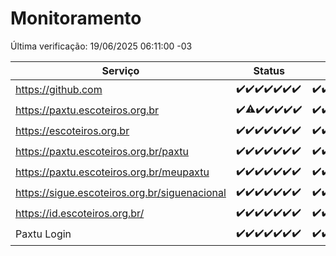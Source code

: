 # Monitoramento

Última verificação: 19/06/2025 06:11:00 -03

|Serviço|Status|Últimas 24h|
|---|---|---|
|https://github.com|<span title="2025-06-12: OK=23">✔️</span><span title="2025-06-13: OK=23">✔️</span><span title="2025-06-14: OK=23">✔️</span><span title="2025-06-15: OK=23">✔️</span><span title="2025-06-16: OK=23">✔️</span><span title="2025-06-17: OK=23">✔️</span><span title="2025-06-18: OK=8">✔️</span>|<span title="18/06/2025 06:11:00 -03 : 200">✔️</span><span title="18/06/2025 07:10:00 -03 : 200">✔️</span><span title="18/06/2025 08:08:00 -03 : 200">✔️</span><span title="18/06/2025 09:19:00 -03 : 200">✔️</span><span title="18/06/2025 10:26:00 -03 : 200">✔️</span><span title="18/06/2025 11:10:00 -03 : 200">✔️</span><span title="18/06/2025 12:10:00 -03 : 200">✔️</span><span title="18/06/2025 13:12:00 -03 : 200">✔️</span><span title="18/06/2025 14:11:00 -03 : 200">✔️</span><span title="18/06/2025 15:13:00 -03 : 200">✔️</span><span title="18/06/2025 16:07:00 -03 : 200">✔️</span><span title="18/06/2025 17:11:00 -03 : 200">✔️</span><span title="18/06/2025 18:09:00 -03 : 200">✔️</span><span title="18/06/2025 19:09:00 -03 : 200">✔️</span><span title="18/06/2025 20:09:00 -03 : 200">✔️</span><span title="18/06/2025 21:49:00 -03 : 200">✔️</span><span title="18/06/2025 23:41:00 -03 : 200">✔️</span><span title="19/06/2025 00:41:00 -03 : 200">✔️</span><span title="19/06/2025 01:18:00 -03 : 200">✔️</span><span title="19/06/2025 02:10:00 -03 : 200">✔️</span><span title="19/06/2025 03:14:00 -03 : 200">✔️</span><span title="19/06/2025 04:10:00 -03 : 200">✔️</span><span title="19/06/2025 05:13:00 -03 : 200">✔️</span><span title="19/06/2025 06:11:00 -03 : 200">✔️</span>|
|https://paxtu.escoteiros.org.br|<span title="2025-06-12: OK=23">✔️</span><span title="2025-06-13: OK=22, Falhas=1">⚠️</span><span title="2025-06-14: OK=23">✔️</span><span title="2025-06-15: OK=23">✔️</span><span title="2025-06-16: OK=23">✔️</span><span title="2025-06-17: OK=23">✔️</span><span title="2025-06-18: OK=8">✔️</span>|<span title="18/06/2025 06:11:00 -03 : 200">✔️</span><span title="18/06/2025 07:10:00 -03 : 200">✔️</span><span title="18/06/2025 08:08:00 -03 : 200">✔️</span><span title="18/06/2025 09:19:00 -03 : 200">✔️</span><span title="18/06/2025 10:26:00 -03 : 200">✔️</span><span title="18/06/2025 11:10:00 -03 : 200">✔️</span><span title="18/06/2025 12:10:00 -03 : 200">✔️</span><span title="18/06/2025 13:12:00 -03 : 200">✔️</span><span title="18/06/2025 14:11:00 -03 : 200">✔️</span><span title="18/06/2025 15:13:00 -03 : 200">✔️</span><span title="18/06/2025 16:07:00 -03 : 200">✔️</span><span title="18/06/2025 17:11:00 -03 : 200">✔️</span><span title="18/06/2025 18:09:00 -03 : 200">✔️</span><span title="18/06/2025 19:09:00 -03 : 200">✔️</span><span title="18/06/2025 20:09:00 -03 : 200">✔️</span><span title="18/06/2025 21:49:00 -03 : 0">❌</span><span title="18/06/2025 23:41:00 -03 : 200">✔️</span><span title="19/06/2025 00:41:00 -03 : 200">✔️</span><span title="19/06/2025 01:18:00 -03 : 200">✔️</span><span title="19/06/2025 02:10:00 -03 : 200">✔️</span><span title="19/06/2025 03:14:00 -03 : 200">✔️</span><span title="19/06/2025 04:10:00 -03 : 200">✔️</span><span title="19/06/2025 05:13:00 -03 : 200">✔️</span><span title="19/06/2025 06:11:00 -03 : 200">✔️</span>|
|https://escoteiros.org.br|<span title="2025-06-12: OK=23">✔️</span><span title="2025-06-13: OK=23">✔️</span><span title="2025-06-14: OK=23">✔️</span><span title="2025-06-15: OK=23">✔️</span><span title="2025-06-16: OK=23">✔️</span><span title="2025-06-17: OK=23">✔️</span><span title="2025-06-18: OK=8">✔️</span>|<span title="18/06/2025 06:11:00 -03 : 200">✔️</span><span title="18/06/2025 07:10:00 -03 : 200">✔️</span><span title="18/06/2025 08:08:00 -03 : 200">✔️</span><span title="18/06/2025 09:19:00 -03 : 200">✔️</span><span title="18/06/2025 10:26:00 -03 : 200">✔️</span><span title="18/06/2025 11:10:00 -03 : 200">✔️</span><span title="18/06/2025 12:10:00 -03 : 200">✔️</span><span title="18/06/2025 13:12:00 -03 : 200">✔️</span><span title="18/06/2025 14:11:00 -03 : 200">✔️</span><span title="18/06/2025 15:13:00 -03 : 200">✔️</span><span title="18/06/2025 16:07:00 -03 : 200">✔️</span><span title="18/06/2025 17:11:00 -03 : 200">✔️</span><span title="18/06/2025 18:09:00 -03 : 200">✔️</span><span title="18/06/2025 19:09:00 -03 : 200">✔️</span><span title="18/06/2025 20:09:00 -03 : 200">✔️</span><span title="18/06/2025 21:49:00 -03 : 200">✔️</span><span title="18/06/2025 23:41:00 -03 : 200">✔️</span><span title="19/06/2025 00:41:00 -03 : 200">✔️</span><span title="19/06/2025 01:18:00 -03 : 200">✔️</span><span title="19/06/2025 02:10:00 -03 : 200">✔️</span><span title="19/06/2025 03:14:00 -03 : 200">✔️</span><span title="19/06/2025 04:10:00 -03 : 200">✔️</span><span title="19/06/2025 05:13:00 -03 : 200">✔️</span><span title="19/06/2025 06:11:00 -03 : 200">✔️</span>|
|https://paxtu.escoteiros.org.br/paxtu|<span title="2025-06-12: OK=23">✔️</span><span title="2025-06-13: OK=23">✔️</span><span title="2025-06-14: OK=23">✔️</span><span title="2025-06-15: OK=23">✔️</span><span title="2025-06-16: OK=23">✔️</span><span title="2025-06-17: OK=23">✔️</span><span title="2025-06-18: OK=8">✔️</span>|<span title="18/06/2025 06:11:00 -03 : 200">✔️</span><span title="18/06/2025 07:10:00 -03 : 200">✔️</span><span title="18/06/2025 08:08:00 -03 : 200">✔️</span><span title="18/06/2025 09:19:00 -03 : 200">✔️</span><span title="18/06/2025 10:26:00 -03 : 200">✔️</span><span title="18/06/2025 11:10:00 -03 : 200">✔️</span><span title="18/06/2025 12:10:00 -03 : 200">✔️</span><span title="18/06/2025 13:12:00 -03 : 200">✔️</span><span title="18/06/2025 14:11:00 -03 : 200">✔️</span><span title="18/06/2025 15:13:00 -03 : 200">✔️</span><span title="18/06/2025 16:07:00 -03 : 200">✔️</span><span title="18/06/2025 17:11:00 -03 : 200">✔️</span><span title="18/06/2025 18:09:00 -03 : 200">✔️</span><span title="18/06/2025 19:09:00 -03 : 200">✔️</span><span title="18/06/2025 20:09:00 -03 : 200">✔️</span><span title="18/06/2025 21:49:00 -03 : 0">❌</span><span title="18/06/2025 23:41:00 -03 : 200">✔️</span><span title="19/06/2025 00:41:00 -03 : 200">✔️</span><span title="19/06/2025 01:18:00 -03 : 200">✔️</span><span title="19/06/2025 02:10:00 -03 : 200">✔️</span><span title="19/06/2025 03:14:00 -03 : 200">✔️</span><span title="19/06/2025 04:10:00 -03 : 200">✔️</span><span title="19/06/2025 05:13:00 -03 : 200">✔️</span><span title="19/06/2025 06:11:00 -03 : 200">✔️</span>|
|https://paxtu.escoteiros.org.br/meupaxtu|<span title="2025-06-12: OK=23">✔️</span><span title="2025-06-13: OK=23">✔️</span><span title="2025-06-14: OK=23">✔️</span><span title="2025-06-15: OK=23">✔️</span><span title="2025-06-16: OK=23">✔️</span><span title="2025-06-17: OK=23">✔️</span><span title="2025-06-18: OK=8">✔️</span>|<span title="18/06/2025 06:11:00 -03 : 200">✔️</span><span title="18/06/2025 07:10:00 -03 : 200">✔️</span><span title="18/06/2025 08:08:00 -03 : 200">✔️</span><span title="18/06/2025 09:19:00 -03 : 200">✔️</span><span title="18/06/2025 10:26:00 -03 : 200">✔️</span><span title="18/06/2025 11:10:00 -03 : 200">✔️</span><span title="18/06/2025 12:10:00 -03 : 200">✔️</span><span title="18/06/2025 13:12:00 -03 : 200">✔️</span><span title="18/06/2025 14:11:00 -03 : 200">✔️</span><span title="18/06/2025 15:13:00 -03 : 200">✔️</span><span title="18/06/2025 16:07:00 -03 : 200">✔️</span><span title="18/06/2025 17:11:00 -03 : 200">✔️</span><span title="18/06/2025 18:09:00 -03 : 200">✔️</span><span title="18/06/2025 19:09:00 -03 : 200">✔️</span><span title="18/06/2025 20:09:00 -03 : 200">✔️</span><span title="18/06/2025 21:49:00 -03 : 0">❌</span><span title="18/06/2025 23:41:00 -03 : 200">✔️</span><span title="19/06/2025 00:41:00 -03 : 200">✔️</span><span title="19/06/2025 01:18:00 -03 : 200">✔️</span><span title="19/06/2025 02:10:00 -03 : 200">✔️</span><span title="19/06/2025 03:14:00 -03 : 200">✔️</span><span title="19/06/2025 04:10:00 -03 : 200">✔️</span><span title="19/06/2025 05:13:00 -03 : 200">✔️</span><span title="19/06/2025 06:11:00 -03 : 200">✔️</span>|
|https://sigue.escoteiros.org.br/siguenacional|<span title="2025-06-12: OK=23">✔️</span><span title="2025-06-13: OK=23">✔️</span><span title="2025-06-14: OK=23">✔️</span><span title="2025-06-15: OK=23">✔️</span><span title="2025-06-16: OK=23">✔️</span><span title="2025-06-17: OK=23">✔️</span><span title="2025-06-18: OK=8">✔️</span>|<span title="18/06/2025 06:11:00 -03 : 200">✔️</span><span title="18/06/2025 07:10:00 -03 : 200">✔️</span><span title="18/06/2025 08:08:00 -03 : 200">✔️</span><span title="18/06/2025 09:19:00 -03 : 200">✔️</span><span title="18/06/2025 10:26:00 -03 : 200">✔️</span><span title="18/06/2025 11:10:00 -03 : 200">✔️</span><span title="18/06/2025 12:10:00 -03 : 200">✔️</span><span title="18/06/2025 13:12:00 -03 : 200">✔️</span><span title="18/06/2025 14:11:00 -03 : 200">✔️</span><span title="18/06/2025 15:13:00 -03 : 200">✔️</span><span title="18/06/2025 16:07:00 -03 : 200">✔️</span><span title="18/06/2025 17:11:00 -03 : 200">✔️</span><span title="18/06/2025 18:09:00 -03 : 200">✔️</span><span title="18/06/2025 19:09:00 -03 : 200">✔️</span><span title="18/06/2025 20:09:00 -03 : 200">✔️</span><span title="18/06/2025 21:49:00 -03 : 0">❌</span><span title="18/06/2025 23:41:00 -03 : 200">✔️</span><span title="19/06/2025 00:41:00 -03 : 200">✔️</span><span title="19/06/2025 01:18:00 -03 : 200">✔️</span><span title="19/06/2025 02:10:00 -03 : 200">✔️</span><span title="19/06/2025 03:14:00 -03 : 200">✔️</span><span title="19/06/2025 04:10:00 -03 : 200">✔️</span><span title="19/06/2025 05:13:00 -03 : 200">✔️</span><span title="19/06/2025 06:11:00 -03 : 200">✔️</span>|
|https://id.escoteiros.org.br/|<span title="2025-06-12: OK=23">✔️</span><span title="2025-06-13: OK=23">✔️</span><span title="2025-06-14: OK=23">✔️</span><span title="2025-06-15: OK=23">✔️</span><span title="2025-06-16: OK=23">✔️</span><span title="2025-06-17: OK=23">✔️</span><span title="2025-06-18: OK=8">✔️</span>|<span title="18/06/2025 06:11:00 -03 : 200">✔️</span><span title="18/06/2025 07:10:00 -03 : 200">✔️</span><span title="18/06/2025 08:08:00 -03 : 200">✔️</span><span title="18/06/2025 09:19:00 -03 : 200">✔️</span><span title="18/06/2025 10:26:00 -03 : 200">✔️</span><span title="18/06/2025 11:10:00 -03 : 200">✔️</span><span title="18/06/2025 12:10:00 -03 : 200">✔️</span><span title="18/06/2025 13:12:00 -03 : 200">✔️</span><span title="18/06/2025 14:11:00 -03 : 200">✔️</span><span title="18/06/2025 15:13:00 -03 : 200">✔️</span><span title="18/06/2025 16:07:00 -03 : 200">✔️</span><span title="18/06/2025 17:11:00 -03 : 200">✔️</span><span title="18/06/2025 18:09:00 -03 : 200">✔️</span><span title="18/06/2025 19:09:00 -03 : 200">✔️</span><span title="18/06/2025 20:09:00 -03 : 200">✔️</span><span title="18/06/2025 21:49:00 -03 : 200">✔️</span><span title="18/06/2025 23:41:00 -03 : 200">✔️</span><span title="19/06/2025 00:41:00 -03 : 200">✔️</span><span title="19/06/2025 01:18:00 -03 : 200">✔️</span><span title="19/06/2025 02:10:00 -03 : 200">✔️</span><span title="19/06/2025 03:14:00 -03 : 200">✔️</span><span title="19/06/2025 04:10:00 -03 : 200">✔️</span><span title="19/06/2025 05:13:00 -03 : 200">✔️</span><span title="19/06/2025 06:11:00 -03 : 200">✔️</span>|
|Paxtu Login|<span title="2025-06-12: OK=23">✔️</span><span title="2025-06-13: OK=23">✔️</span><span title="2025-06-14: OK=23">✔️</span><span title="2025-06-15: OK=23">✔️</span><span title="2025-06-16: OK=23">✔️</span><span title="2025-06-17: OK=23">✔️</span><span title="2025-06-18: OK=8">✔️</span>|<span title="18/06/2025 06:11:00 -03 : 200">✔️</span><span title="18/06/2025 07:10:00 -03 : 200">✔️</span><span title="18/06/2025 08:08:00 -03 : 200">✔️</span><span title="18/06/2025 09:19:00 -03 : 200">✔️</span><span title="18/06/2025 10:26:00 -03 : 200">✔️</span><span title="18/06/2025 11:10:00 -03 : 200">✔️</span><span title="18/06/2025 12:10:00 -03 : 200">✔️</span><span title="18/06/2025 13:12:00 -03 : 200">✔️</span><span title="18/06/2025 14:11:00 -03 : 200">✔️</span><span title="18/06/2025 15:13:00 -03 : 200">✔️</span><span title="18/06/2025 16:07:00 -03 : 200">✔️</span><span title="18/06/2025 17:11:00 -03 : 200">✔️</span><span title="18/06/2025 18:09:00 -03 : 200">✔️</span><span title="18/06/2025 19:09:00 -03 : 200">✔️</span><span title="18/06/2025 20:09:00 -03 : 200">✔️</span><span title="18/06/2025 21:49:00 -03 : 504">❌</span><span title="18/06/2025 23:41:00 -03 : 200">✔️</span><span title="19/06/2025 00:41:00 -03 : 200">✔️</span><span title="19/06/2025 01:18:00 -03 : 200">✔️</span><span title="19/06/2025 02:10:00 -03 : 200">✔️</span><span title="19/06/2025 03:14:00 -03 : 200">✔️</span><span title="19/06/2025 04:10:00 -03 : 200">✔️</span><span title="19/06/2025 05:13:00 -03 : 200">✔️</span><span title="19/06/2025 06:11:00 -03 : 200">✔️</span>|
